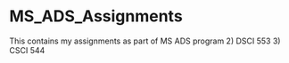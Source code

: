 # MS_ADS_Assignments
This contains my assignments as part of MS ADS program
2) DSCI 553
3) CSCI 544

